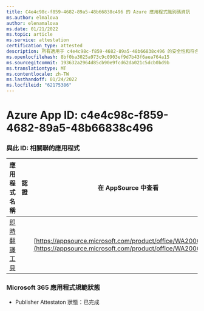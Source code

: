 ```yaml
---
title: C4e4c98c-f859-4682-89a5-48b66838c496 的 Azure 應用程式識別碼資訊
ms.author: elmalova
author: elenamalova
ms.date: 01/21/2022
ms.topic: article
ms.service: attestation
certification_type: attested
description: 所有適用于 c4e4c98c-f859-4682-89a5-48b66838c496 的安全性和符合性資訊資訊。
ms.openlocfilehash: 8bf0ba3025a973c9c0903ef9d7b43f6aea764a15
ms.sourcegitcommit: 193632a2964d85cb90e9fcd62da021c5dcb0bd9b
ms.translationtype: MT
ms.contentlocale: zh-TW
ms.lasthandoff: 01/24/2022
ms.locfileid: "62175386"
---
```

# <a name="azure-app-id-c4e4c98c-f859-4682-89a5-48b66838c496"></a>Azure App ID: c4e4c98c-f859-4682-89a5-48b66838c496


### <a name="apps-associated-with-this-id"></a>與此 ID: 相關聯的應用程式
| **應用程式名稱** | **認證** | **在 AppSource 中查看** |
|--------------|---------------|-----------------------|
| [即時翻譯工具](https://docs.microsoft.com/microsoft-365-app-certification/forward/WA200002171) |  | [https://appsource.microsoft.com/product/office/WA200002171](https://appsource.microsoft.com/product/office/WA200002171) |

### <a name="microsoft-365-app-compliance-status"></a>Microsoft 365 應用程式規範狀態
- Publisher Attestaton 狀態：已完成

